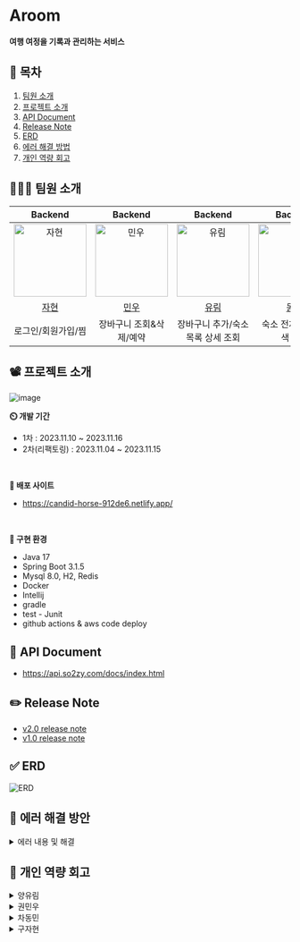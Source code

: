 # Aroom

**여행 여정을 기록과 관리하는 서비스**

## 📢 목차
1. [팀원 소개](#🧑‍🤝‍🧑-팀원-소개)
2. [프로젝트 소개](#📽️-프로젝트-소개)
3. [API Document](#📄-API-Document)
4. [Release Note](#✏️-Release-Note)
5. [ERD](#✅-ERD)
6. [에러 해결 방법](#💯-에러-해결-방안)
7. [개인 역량 회고](#🤖-개인-역량-회고)

## 🧑‍🤝‍🧑 팀원 소개


|                                         Backend                                         |                                        Backend                                         |                                        Backend                                         |                                        Backend                                         |
|:---------------------------------------------------------------------------------------:|:--------------------------------------------------------------------------------------:|:--------------------------------------------------------------------------------------:|:--------------------------------------------------------------------------------------:|
| <img src="https://avatars.githubusercontent.com/u/139187207?v=4" width=130px alt="자현"/> | <img src="https://avatars.githubusercontent.com/u/34360434?v=4" width=130px alt="민우"/> | <img src="https://avatars.githubusercontent.com/u/63856521?v=4" width=130px alt="유림"/> | <img src="https://avatars.githubusercontent.com/u/40655807?v=4" width=130px alt="동민"/> |
|                            [자현](https://github.com/Nine-JH)                             |                          [민우](https://github.com/Kwonminwoo)                           |                           [유림](https://github.com/YurimYang)                           |                          [동민](https://github.com/chadongmin)                           |
|                            로그인/회원가입/찜                            |                          장바구니 조회&삭제/예약                      |                           장바구니 추가/숙소목록 상세 조회                          |                          숙소 전체 조회/검색 조회                          |

## 📽️ 프로젝트 소개
![image](https://github.com/so2zy/so2zy_BE_refactor/assets/63856521/13547e58-ebd2-4c00-8250-57e9b81d083d)

**⏲️ 개발 기간**
* 1차 : 2023.11.10 ~ 2023.11.16
* 2차(리팩토링) : 2023.11.04 ~ 2023.11.15


<br/>

**🔗 배포 사이트**
* https://candid-horse-912de6.netlify.app/


 <br/>     

**🔨 구현 환경**
* Java 17
* Spring Boot 3.1.5
* Mysql 8.0, H2, Redis
* Docker
* Intellij
* gradle
* test - Junit
* github actions & aws code deploy


## 📄 API Document
* https://api.so2zy.com/docs/index.html

## ✏️ Release Note
* [v2.0 release note](https://github.com/so2zy/so2zy_BE/wiki/So2zy-2.0-Release-Notes)
* [v1.0 release note](https://github.com/so2zy/so2zy_BE/wiki/So2zy-1.0-Release-Notes)

## ✅ ERD
![ERD](https://github.com/so2zy/so2zy_BE/assets/139187207/3c2bdb39-d128-4568-a0f7-f61d746e6897)


## 💯 에러 해결 방안
<details>
<summary>에러 내용 및 해결</summary>
 
### 1. StackOverFlow Error 문제

**1 - 1. 원인**

```bash
Infinite recursion (StackOverflowError) 
(through reference chain: com.aroom.domain.room.model.Room["accommodation"]
->com.aroom.domain.accommodation.model.Accommodation["roomList"]
->org.hibernate.collection.spi.PersistentBag[0]
->com.aroom.domain.room.model.Room["accommodation"]
->com.aroom.domain.accommodation.model.Accommodation["roomList"]-
```

현재 양방향 연관관계에 놓여진 Accommodation과 Room에서 무한순환참조가 발생했다.
<br>
**1 - 2. 해결**

- `@OneToMany` `@manytoone`로 인해 순환참조 원인
- `@JsonManagedReference` & `@JsonBackReference` 추가

```java
@JsonManagedReference
@OneToMany(mappedBy = "accommodation", fetch = FetchType.LAZY)
private List<Room> roomList = new ArrayList<>();
```

- `@JsonManagedReference` : 부모 `Entity` → 자식 `Entity`
    - 정상적으로 직렬화를 수행

```java
@JsonBackReference
@ManyToOne(fetch = FetchType.LAZY)
@JoinColumn(name = "accommodation_id")
private Accommodation accommodation;
```

- `@JsonBackReference` : 자식`Entity` → 부모 `Entity`
    - 직렬화 수행 x
        
        ⇒ 무한 순환 참조 해결
        
<br>

### 2. Jackson 직렬화 제한자 문제

**2 - 1. 발생 과정**

```java
public RoomCartResponseDTO postRoomCart(Long member_id, Long room_id){
    Room room = roomRepository.findById(room_id).get();
    Cart cart = cartRepository.findByMemberId(member_id).get();
    RoomCart roomCart = roomCartRepository.save(new RoomCart(cart,room));
    cart.postRoomCarts(roomCart);
    return new RoomCartResponseDTO(cart);
}
```

```java
@OneToMany(mappedBy = "cart", fetch = FetchType.LAZY)
private List<RoomCart> roomCartList = new ArrayList<>();
	
public void postRoomCarts(RoomCart roomCart){
	roomCartList.add(roomCart);
}
```

객실을 장바구니에 담을 때 RoomCart를 생성하여 Cart의 List<RoomCart> roomCartList에 post 시도
<br>

**2 - 2. 원인**

```bash
Type definition error: [simple type, class com.aroom.domain.roomCart.dto.response.RoomCartResponseDTO]
```

```bash
org.springframework.http.converter.HttpMessageConversionException: Type definition error: [simple type, class com.aroom.domain.roomCart.dto.response.RoomCartResponseDTO]
at org.springframework.http.converter.json.AbstractJackson2HttpMessageConverter.writeInternal(AbstractJackson2HttpMessageConverter.java:489) ~[spring-web-6.0.13.jar:6.0.13]
at org.springframework.http.converter.AbstractGenericHttpMessageConverter.write(AbstractGenericHttpMessageConverter.java:103) ~[spring-web-6.0.13.jar:6.0.13]
at
```

```bash
caused by: com.fasterxml.jackson.databind.exc.invaliddefinitionexception: 
no serializer found for class com.aroom.domain.roomcart.dto.response.roomcartresponsedto 
and no properties discovered to create beanserializer 
(to avoid exception, disable serializationfeature.fail_on_empty_beans) 
(through reference chain: com.aroom.global.response.apiresponse["data"])
```

- Jackson 라이브러리가 `RoomCartResponseDTO` & `RoomCartInfoDTO`를 직렬화할 때 문제가 발생
- Jackson은 기본적으로 클래스를 직렬화할 때 해당 클래스에 대한 직렬화 메소드를 찾아야 하는데, 여기서는 해당 메소드를 찾지 못했다고 나온다.
- 또한, Jackson은 직렬화 하는 과정에서 기본으로 접근 제한자가 public이거나, getter/setter를 이용하기 때문에 인스턴스 필드를 private등으로 선언시, json으로 변환 과정에서 에러가 발생한다.
<br>

**2 - 3. 해결**

```java
@JsonAutoDetect(fieldVisibility = JsonAutoDetect.Visibility.ANY)
public class RoomCartResponseDTO {

    private long cart_id;
    private List<RoomCartInfoDTO> roomCartList;

    public RoomCartResponseDTO(Cart cart) {
        this.cart_id = cart.getId();
        List<RoomCartInfoDTO> roomCartInfoDTOList = new ArrayList<>();
        for(RoomCart roomCart : cart.getRoomCartList()){
            RoomCartInfoDTO roomCartInfoDTO = new RoomCartInfoDTO(roomCart);
            roomCartInfoDTOList.add(roomCartInfoDTO);
        }
        System.out.println(roomCartInfoDTOList.size()); // 정확히 나옴
        this.roomCartList = roomCartInfoDTOList;
    }
}
```

```java
@JsonAutoDetect(fieldVisibility = JsonAutoDetect.Visibility.ANY)
public class RoomCartInfoDTO {

    private long room_id;
    private long cart_id;

    @Builder
    public RoomCartInfoDTO(long room_id, long cart_id) {
        this.room_id = room_id;
        this.cart_id = cart_id;
    }

    public RoomCartInfoDTO(RoomCart roomCart) {
        this.room_id = roomCart.getRoom().getId();
        this.cart_id = roomCart.getCart().getId();
    }
}
```

- JsonAutoDetect 설정 제거
    
    `@JsonAutoDetect(fieldVisibility = JsonAutoDetect.Visibility.ANY)`
    
    - private 필드에 접근 가능하여 json으로 변환 가능하다.
- Fetch.Type을 EAGER로 바꾸는 것은 보안의 문제가 있으므로 고려하지 않았습니다.
- 또한, Entity Class에 @JsonProperty 또는 @JsonAutoDetect를 직접 선언할 수 있으나, Entity를 최대한 변경하지 않고자 DTO에 선언했습니다.
<br>

### 3. JPAQueryFactory 전역 설정과 DataJpaTest

**3 - 1. 원인**

```java
Caused by: org.springframework.beans.factory.NoSuchBeanDefinitionException: No qualifying bean of type 'com.querydsl.jpa.impl.JPAQueryFactory' available: expected at least 1 bean which qualifies as autowire candidate. Dependency annotations: {}
	at org.springframework.beans.factory.support.DefaultListableBeanFactory.raiseNoMatchingBeanFound(DefaultListableBeanFactory.java:1824)
	at org.springframework.beans.factory.support.DefaultListableBeanFactory.doResolveDependency(DefaultListableBeanFactory.java:1383)
	at org.springframework.beans.factory.support.DefaultListableBeanFactory.resolveDependency(DefaultListableBeanFactory.java:1337)
	at org.springframework.beans.factory.support.ConstructorResolver.resolveAutowiredArgument(ConstructorResolver.java:910)
	at org.springframework.beans.factory.support.ConstructorResolver.createArgumentArray(ConstructorResolver.java:788)
	... 108 more
```

해당 설정은 전역적으로 빈을 컨테이너에 생성하는 것이기 때문에 `Entity`와 `Respository` 빈만 생성하는 `@DataJpaTest의` 경우에는 `JpaQueryFactory` 빈을 생성하지 못하는 문제가 생기게 됩니다.
<br>

**3 - 2. 해결**

```java
@Configuration
@EnableJpaAuditing
@EnableJpaRepositories(basePackages = "com.aroom")
public class JpaConfig {

    @PersistenceContext
    private EntityManager entityManager;

    @Bean
    public JPAQueryFactory queryFactory() {
        return new JPAQueryFactory(entityManager);
    }

}
```

해당 문제를 해결하기 위해서는 실제 `JPAQueryFactory`를 사용하는 곳에서만 해당 빈을 생성하면 됩니다.
</details>

## 🤖 개인 역량 회고
<details>
<summary>양유림</summary>
	
* 2주동안 짧은 시간 내에 FE개발자와 협업하는 것이 생각보다 어려웠다.
* 하지만, FE개발자와 소통하면서, API를 발전시켜나가는 과정에서 많은 걸 깨달을 수 있었다.
* 또한, 에러를 겪고 해결한 방안을 정리하면서 다시 한번 성장할 수 있었다.
* KPT기간에 CICD를 통해 무중단 배포를 도입하니, 빠르게 API를 배포할 수 있어서 시간을 절약할 수 있었다.
</details>
<details>
<summary>권민우</summary>
	
* 시간이 부족해 많은 고민과 토론을 진행하지 못해 아쉬웠다.
* 프로젝트 생성 부터 배포, 어플리케이션 구동까지 모든 프로세스를 경험하게 되어 도움이 됐다.
* 프로젝트를 진행하며 부족한 부분을 알게 되었고 보충 할 수 있는 시간도 주어져 좋았다.
</details>


<details>
<summary>차동민</summary>
	
* 기존 스프린트에서 해결하지 못한 문제를 해결할 수 있는 기회가 주어져서 좋았다.
* QueryDsl이라는 배우면서 적용하는것이 기간이 짧아 힘들었는데, KPT 기간을 활용하여 데이터베이스를 깊게 공부할 수 있어서 좋았다.
* 그리고 더욱 깔끔한 코드를 작성하기 위해 시퀀스 다이어그램을 이용하는 등, 리팩토링의 중요성에 대해 깨닫게 되었다.
* 문제해결에 대한 깊은 고민과 접근방법에 대해서 깨닫게 되었다.
</details>
<details>
<summary>구자현</summary>
	
* 빠른 테스트서버 배포를 위해 어떻게 프로세스를 짜야할 지 정립할 수 있는 시간이 된 것 같아 좋았다.
* 깊은 객체 다이어그램을 어떻게 분리할 수 있을지에 대한 도메인적 관점에 대한 공부를 할 수 있어서 좋았다.
</details>
